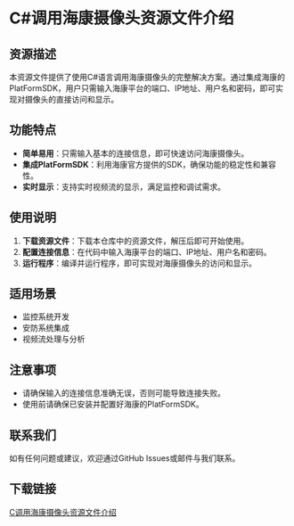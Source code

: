 # C#调用海康摄像头资源文件介绍

## 资源描述

本资源文件提供了使用C#语言调用海康摄像头的完整解决方案。通过集成海康的PlatFormSDK，用户只需输入海康平台的端口、IP地址、用户名和密码，即可实现对摄像头的直接访问和显示。

## 功能特点

- **简单易用**：只需输入基本的连接信息，即可快速访问海康摄像头。
- **集成PlatFormSDK**：利用海康官方提供的SDK，确保功能的稳定性和兼容性。
- **实时显示**：支持实时视频流的显示，满足监控和调试需求。

## 使用说明

1. **下载资源文件**：下载本仓库中的资源文件，解压后即可开始使用。
2. **配置连接信息**：在代码中输入海康平台的端口、IP地址、用户名和密码。
3. **运行程序**：编译并运行程序，即可实现对海康摄像头的访问和显示。

## 适用场景

- 监控系统开发
- 安防系统集成
- 视频流处理与分析

## 注意事项

- 请确保输入的连接信息准确无误，否则可能导致连接失败。
- 使用前请确保已安装并配置好海康的PlatFormSDK。

## 联系我们

如有任何问题或建议，欢迎通过GitHub Issues或邮件与我们联系。

## 下载链接

[C调用海康摄像头资源文件介绍](https://pan.quark.cn/s/3697239a239c)